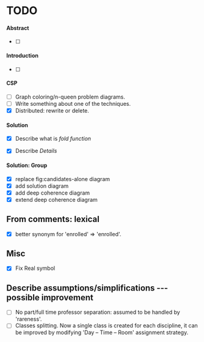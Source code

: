 TODO
====


#### Abstract

- [ ]

#### Introduction

- [ ]


#### CSP

- [ ] Graph coloring/n-queen problem diagrams.
- [ ] Write something about one of the techniques.
- [x] Distributed: rewrite or delete.

#### Solution

- [x] Describe what is _fold function_
- [x] Describe _Details_


#### Solution: Group

- [x] replace fig:candidates-alone diagram
- [x] add solution diagram
- [x] add deep coherence diagram
- [x] extend deep coherence diagram

## From comments: lexical
- [x] better synonym for 'enrolled' => 'enrolled'.

## Misc

- [x] Fix Real symbol

## Describe assumptions/simplifications --- possible improvement
- [ ] No part/full time professor separation: assumed to be handled by 'rareness'.
- [ ] Classes splitting. Now a single class is created for each discipline,
      it can be improved by modifying 'Day – Time – Room' assignment strategy.
